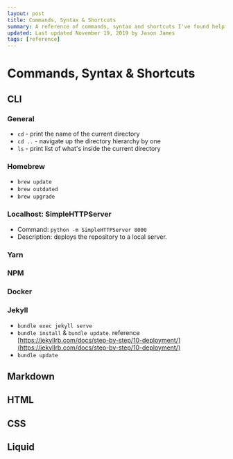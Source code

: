 ```yaml
---
layout: post
title: Commands, Syntax & Shortcuts
summary: A reference of commands, syntax and shortcuts I've found helpful as I've learned programming.
updated: Last updated November 19, 2019 by Jason James
tags: [reference]
---
```

# Commands, Syntax & Shortcuts

## CLI

### General

- `cd` - print the name of the current directory
- `cd ..` - navigate up the directory hierarchy by one
- `ls` - print list of what's inside the current directory

### Homebrew

- `brew update`
- `brew outdated`
- `brew upgrade`

### Localhost: SimpleHTTPServer

- Command: `python -m SimpleHTTPServer 8000`
- Description: deploys the repository to a local server.  

### Yarn

### NPM

### Docker

### Jekyll

- `bundle exec jekyll serve`
- `bundle install` & `bundle update`.  reference [https://jekyllrb.com/docs/step-by-step/10-deployment/](https://jekyllrb.com/docs/step-by-step/10-deployment/)
- `bundle update`

## Markdown

## HTML

## CSS

## Liquid
